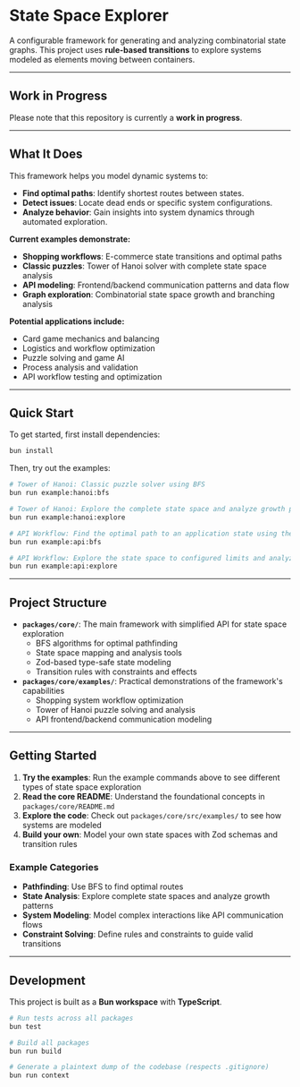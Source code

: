 # State Space Explorer

A configurable framework for generating and analyzing combinatorial state graphs. This project uses **rule-based transitions** to explore systems modeled as elements moving between containers.

---

## Work in Progress

Please note that this repository is currently a **work in progress**.

---

## What It Does

This framework helps you model dynamic systems to:

- **Find optimal paths**: Identify shortest routes between states.
- **Detect issues**: Locate dead ends or specific system configurations.
- **Analyze behavior**: Gain insights into system dynamics through automated exploration.

**Current examples demonstrate:**

- **Shopping workflows**: E-commerce state transitions and optimal paths
- **Classic puzzles**: Tower of Hanoi solver with complete state space analysis
- **API modeling**: Frontend/backend communication patterns and data flow
- **Graph exploration**: Combinatorial state space growth and branching analysis

**Potential applications include:**

- Card game mechanics and balancing
- Logistics and workflow optimization
- Puzzle solving and game AI
- Process analysis and validation
- API workflow testing and optimization

---

## Quick Start

To get started, first install dependencies:

```bash
bun install
```

Then, try out the examples:

```bash
# Tower of Hanoi: Classic puzzle solver using BFS
bun run example:hanoi:bfs

# Tower of Hanoi: Explore the complete state space and analyze growth patterns
bun run example:hanoi:explore

# API Workflow: Find the optimal path to an application state using the JSON Placeholder API
bun run example:api:bfs

# API Workflow: Explore the state space to configured limits and analyze available actions at various states
bun run example:api:explore
```

---

## Project Structure

- **`packages/core/`**: The main framework with simplified API for state space exploration
  - BFS algorithms for optimal pathfinding
  - State space mapping and analysis tools
  - Zod-based type-safe state modeling
  - Transition rules with constraints and effects
- **`packages/core/examples/`**: Practical demonstrations of the framework's capabilities
  - Shopping system workflow optimization
  - Tower of Hanoi puzzle solving and analysis
  - API frontend/backend communication modeling

---

## Getting Started

1. **Try the examples**: Run the example commands above to see different types of state space exploration
2. **Read the core README**: Understand the foundational concepts in `packages/core/README.md`
3. **Explore the code**: Check out `packages/core/src/examples/` to see how systems are modeled
4. **Build your own**: Model your own state spaces with Zod schemas and transition rules

### Example Categories

- **Pathfinding**: Use BFS to find optimal routes
- **State Analysis**: Explore complete state spaces and analyze growth patterns
- **System Modeling**: Model complex interactions like API communication flows
- **Constraint Solving**: Define rules and constraints to guide valid transitions

---

## Development

This project is built as a **Bun workspace** with **TypeScript**.

```bash
# Run tests across all packages
bun test

# Build all packages
bun run build

# Generate a plaintext dump of the codebase (respects .gitignore)
bun run context
```
